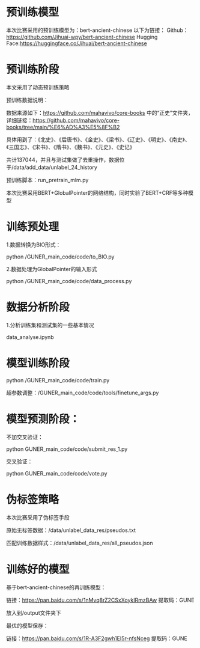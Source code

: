 <!--
 * @Descripttion: 
 * @version: 
 * @Author: Smallxiaoxin
 * @Date: 2023-06-06 11:00:23
 * @LastEditors: Smallxiaoxin
 * @LastEditTime: 2023-06-06 20:50:40
-->
# 预训练模型
本次比赛采用的预训练模型为：bert-ancient-chinese
以下为链接：
Github：https://github.com/Jihuai-wpy/bert-ancient-chinese
Hugging Face:https://huggingface.co/Jihuai/bert-ancient-chinese

# 预训练阶段
本文采用了动态预训练策略

预训练数据说明：

数据来源如下：https://github.com/mahavivo/core-books 中的“正史”文件夹，详细链接：https://github.com/mahavivo/core-books/tree/main/%E6%AD%A3%E5%8F%B2

具体用到了：《北史》、《后唐书》、《金史》、《梁书》、《辽史》、《明史》、《南史》、《三国志》、《宋书》、《隋书》、《魏书》、《元史》、《史记》

共计137044，并且与测试集做了去重操作，数据位于/data/add_data/unlabel_24_history

预训练脚本：run_pretrain_mlm.py

本次比赛采用BERT+GlobalPointer的网络结构，同时实验了BERT+CRF等多种模型

# 训练预处理

1.数据转换为BIO形式：

python /GUNER_main_code/code/to_BIO.py

2.数据处理为GlobalPointer的输入形式

python /GUNER_main_code/code/data_process.py

# 数据分析阶段

1.分析训练集和测试集的一些基本情况

data_analyse.ipynb

# 模型训练阶段

python /GUNER_main_code/code/train.py

超参数调整：/GUNER_main_code/code/tools/finetune_args.py

# 模型预测阶段：

不加交叉验证：

python GUNER_main_code/code/submit_res_1.py

交叉验证：

python GUNER_main_code/code/vote.py

# 伪标签策略

本次比赛采用了伪标签手段

原始无标签数据：/data/unlabel_data_res/pseudos.txt

匹配训练数据样式：/data/unlabel_data_res/all_pseudos.json

# 训练好的模型

基于bert-ancient-chinese的再训练模型：

链接：https://pan.baidu.com/s/1nMvq8rZ2CSxXoykIRmzBAw 
提取码：GUNE

放入到/output文件夹下

最优的模型保存：

链接：https://pan.baidu.com/s/1R-A3F2gwh1EI5r-nfsNceg 
提取码：GUNE



